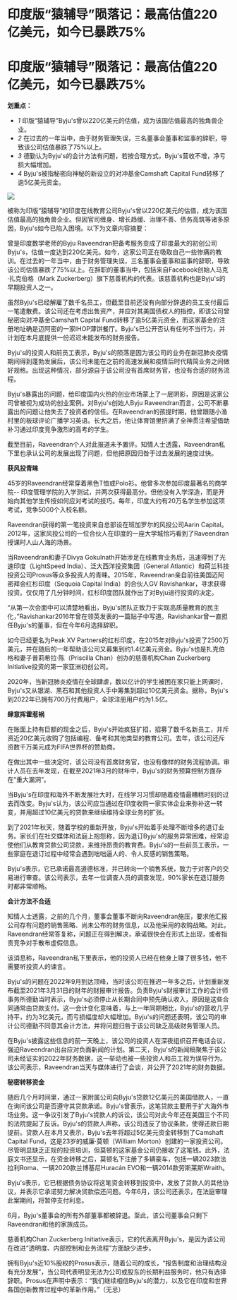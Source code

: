 # 印度版“猿辅导”陨落记：最高估值220亿美元，如今已暴跌75%

# 印度版“猿辅导”陨落记：最高估值220亿美元，如今已暴跌75%

**划重点：**

  * _1_ 印版“猿辅导”Byju's曾以220亿美元的估值，成为该国估值最高的独角兽企业。
  * _2_ 在过去的一年当中，由于财务管理失误，三名董事会董事和监事的辞职，导致该公司估值暴跌了75%以上。
  * _3_ 德勤认为Byju's的会计方法有问题，若按合理方式，Byju's营收不增，净亏损大幅增加。
  * _4_ Byju's被指秘密向神秘的新设立的对冲基金Camshaft Capital Fund转移了逾5亿美元资金。

![](https://inews.gtimg.com/news_bt/ORpX2j-FOPKhCEWZmyulPEydYxc3UJne9plLrqrMmiM9wAA/1000)

被称为印版“猿辅导”的印度在线教育公司Byju's曾以220亿美元的估值，成为该国估值最高的独角兽企业。但因官司缠身、增长趋缓、治理不善、债务高筑等诸多原因，Byju's如今已陷入困境。以下为文章内容摘要：

曾是印度数学老师的Byju
Raveendran把备考服务变成了印度最大的初创公司Byju's，估值一度达到220亿美元。如今，这家公司正在吸取自己一些惨痛的教训。在过去的一年当中，由于财务管理失误，三名董事会董事和监事的辞职，导致该公司估值暴跌了75%以上。在辞职的董事当中，包括来自Facebook创始人马克·扎克伯格（Mark
Zuckerberg）旗下慈善机构的代表。该慈善机构也是Byju's的早期投资人之一。

虽然Byju's已经解雇了数千名员工，但截至目前还没有向部分辞退的员工支付最后一笔遣散费。该公司还在考虑出售资产，并应对其美国债权人的指控，即该公司曾秘密向对冲基金Camshaft
Capital
Fund转移了逾5亿美元资金，而这家基金的注册地址确是迈阿密的一家IHOP薄饼餐厅。Byju's已公开否认有任何不当行为，并计划在本月底提供一份迟迟未能发布的财务报告。

Byju's的投资人和前员工表示，Byju's的陨落是因为该公司的业务在新冠肺炎疫情期间得到蓬勃发展后，该公司未能在之前的高速发展和疫情后时代精简业务之间做好规格。出现这种情况，部分源自于该公司没有首席财务官，也没有合适的财务流程。

Byju's暴露出的问题，给印度国内火热的创业市场蒙上了一层阴影，原因是这家公司曾被视为成功的创业案例。对Byju's创始人Byju
Raveendran而言，公司不断暴露出的问题让他失去了投资者的信任。在Raveendran的孩提时期，他曾跟随小渔村里的板球评论广播学习英语。长大之后，他让体育馆里挤满了全神贯注希望借助补习通过印度竞争激烈的高考的学生。

截至目前，Raveendran个人对此报道未予置评。知情人士透露，Raveendran私下里也承认公司的发展出现了问题，但他把原因归咎于过去发展的速度过快。

**获风投青睐**

45岁的Raveendran经常穿着黑色T恤或Polo衫。他曾多次参加印度最著名的商学院--
印度管理学院的入学测试，并两次获得最高分。但他没有入学深造，而是开始向其他学生传授如何应对考试的技巧。每年，印度大约有20万名学生参加这项考试，竞争5000个入校名额。

Raveendran获得的第一笔投资来自总部设在班加罗尔的风投公司Aarin
Capital。2012年，这家风投公司的一位合伙人在印度的一座大学城恰巧看到了Raveendran授课时人山人海的场景。

当Raveendran和妻子Divya Gokulnath开始涉足在线教育业务后，迅速得到了光速印度（LightSpeed
India）、泛大西洋投资集团（General
Atlantic）和荷兰科技投资公司Prosus等众多投资人的青睐。2015年，Raveendran亲自前往美国迈阿密拜会红杉印度（Sequoia
Capital India）的合伙人GV Ravishankar，寻求获得投资。仅仅用了几分钟时间，红杉印度团队就作出了对Byju进行投资的决定。

“从第一次会面中可以清楚地看出，Byju's团队正致力于实现高质量教育的民主化，”Ravishankar2016年曾在领英发表的一篇贴子中写道。Ravishankar曾一直担任Byju's的董事，但在今年6月选择辞职。

如今已经更名为Peak XV
Partners的红杉印度，在2015年对Byju's投资了2500万美元，并在随后的一年帮助该公司又募集到约1.4亿美元资金。Byju's也是扎克伯格和妻子普莉希拉·陈（Priscilla
Chan）创办的慈善机构Chan Zuckerberg Initiative投资的第一家亚洲初创公司。

2020年，当新冠肺炎疫情在全球肆虐，数以亿计的学生被困在家只能上网课时，Byju's又从银湖、黑石和其他投资人手中筹集到超过10亿美元资金。据称，Byju's到2022年已拥有700万付费用户，全球注册用户约为1.5亿。

**肆意挥霍惹祸**

在账面上持有巨额的现金之后，Byju's开始疯狂扩招，招募了数千名新员工，并斥资近20亿美元收购了包括编程、备考和其他类型的教育公司。去年，该公司还斥资数千万美元成为FIFA世界杯的赞助商。

在做出其中一些决定时，该公司没有首席财务官，也没有像样的财务流程协调。审计人员在去年发现，在截至2021年3月的财年中，Byju's的财务预算控制方面存在“重大漏洞”。

当Byju's在印度和海外不断发展壮大时，在线学习习惯却随着疫情最糟糕时刻的过去而改变。Byju's认为，该公司应当通过在印度收购一家实体企业来弥补这一转变，并用超过10亿美元的贷款来继续维持全球业务的扩张。

到了2021年秋天，随着学校的重新开放，Byju's开始着手处理不断增多的退订业务。家长们在社交媒体和法庭上抱怨称，因为退订Byju's的服务异常困难，经常迫使他们从教育贷款公司贷款，来维持昂贵的教育费。Byju's的一些前员工表示，一些家庭在退订过程中经常会遇到咄咄逼人的、令人反感的销售策略。

Byju's表示，它已承诺最高道德标准，并已转向一个销售系统，致力于对客户的交易进行审查。该公司表示，去年一位调查人员的调查发现，90%家长在退订服务时都非常顺畅。

**会计方法不合适**

知情人士透露，之前的几个月，董事会董事不断向Raveendran施压，要求他汇报公司存有问题的销售策略、尚未公布的财务信息，以及他采用的收购战略。对此，Raveendran经常答复称，问题正在得到解决，承诺很快会在形式上出现，或者指责竞争对手散布虚假信息。

该消息称，Raveendran私下里表示，他的投资人已经在他身上赚了很多钱，他不需要听投资人的谏言。

Byju's的问题在2022年9月到达顶峰，当时该公司在推迟一年多之后，计划重新发布截至2021年3月31日的财年的财报审计报告。负责Byju's财报审计工作的会计师事务所德勤当时表示，Byju's必须停止从长期合同中预先确认收入，原因是这些合同通常由贷款支付。这一会计变化意味着，与上一年同期相比，Byju's的营收几乎持平，约为3亿美元，而亏损幅度却大幅增加。Byju's的问题还表明，该公司的审计公司德勤不同意其会计方法，并将问题归咎于该公司缺乏高级财务管理人员。

在Byju's披露这些信息的前一天晚上，该公司的投资人在深夜组织召开电话会议，强迫Raveendran出台应对负面新闻的计划。第二天，Byju's的新闻稿聚焦于该公司未经证实的2022年财务数据，这一举动也被一些投资人和员工视为误导行为。该公司表示，Raveendran当天与媒体进行了会谈，并公开了2021年的财务数据。

**秘密转移资金**

随后几个月时间里，通过一家附属公司向Byju's贷款12亿美元的美国借款人，一直在询问该公司是否遵守其贷款承诺。Byju's曾表示，这笔贷款主要用于扩大海外市场业务。这一争议引发了Byju's贷款人的诉讼，该公司对此今年还在美国三个不同的法院提起了反诉。Byju's的贷款人声称，该公司违反了协议条款，使得还款日期提前。贷款人在本月又表示，Byju's去年将超过5亿美元资金转移到了Camshaft
Capital Fund，这是23岁的威廉·莫顿（William
Morton）创建的一家投资公司。尽管明显缺乏正规的投资培训，但莫顿的这家基金公司仍接收了这笔钱。此外，法庭文书还显示，在资金转移之后，莫顿名下注册了多辆豪车，包括一辆2023款法拉利Roma、一辆2020款兰博基尼Huracán
EVO和一辆2014款劳斯莱斯Wraith。

Byju's表示，它已根据债务协议将这笔资金转移到投资中，发放了贷款人的其他协议，并表示它承诺努力解决贷款偿还问题。今年6月，该公司还表示，在法庭审理此案期间，将暂停支付利息。

6月，Byju's董事会的所有外部董事都被辞退。至此，该公司董事会只剩下Raveendran和他的家族成员。

慈善机构Chan Zuckerberg Initiative表示，它的代表离开Byju's，是因为该公司在改进“透明度、内部控制和业务流程”方面缺少进步。

拥有Byju's近10%股权的Prosus表示，随着公司的成长，“报告制度和治理结构没有充分发展”，当公司代表明显无法为公司或股东的长期利益服务时，他只有选择辞职。Prosus在声明中表示：“我们继续相信Byju's的潜力，以及它在印度和世界各国创新教育过程中的革新作用。”（无忌）

